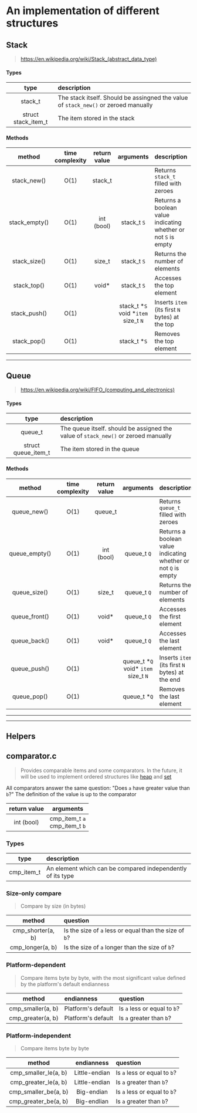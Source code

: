 [//]: # (It's licensed under MIT, btw)

# An implementation of different structures

## Stack

> https://en.wikipedia.org/wiki/Stack_(abstract_data_type)


#### Types
| type                 | description                                                                         |
|:--------------------:|:------------------------------------------------------------------------------------|
| stack_t              | The stack itself. Should be assingned the value of `stack_new()` or zeroed manually |
| struct stack_item_t  | The item stored in the stack |

#### Methods
| method        | time complexity   | return value | arguments                                    | description                                                    |
|:-------------:|:-----------------:|:------------:|:--------------------------------------------:|:---------------------------------------------------------------|
| stack_new()   | O(1)              | stack_t      |                                              | Returns `stack_t` filled with zeroes                           |
| stack_empty() | O(1)              | int (bool)   | stack_t   `S`                                | Returns a boolean value indicating whether or not `S` is empty |
| stack_size()  | O(1)              | size_t       | stack_t   `S`                                | Returns the number of elements                                 |
| stack_top()   | O(1)              | void*        | stack_t   `S`                                | Accesses the top element                                       |
| stack_push()  | O(1)              |              | stack_t \*`S`<br>void \*`item`<br>size_t `N` | Inserts `item` (its first `N` bytes) at the top                |
| stack_pop()   | O(1)              |              | stack_t \*`S`                                | Removes the top element                                        |

---

## Queue

> https://en.wikipedia.org/wiki/FIFO_(computing_and_electronics)


#### Types
| type                | description                                                                        |
|:-------------------:|:-----------------------------------------------------------------------------------|
| queue_t             | The queue itself. should be assigned the value of `stack_new()` or zeroed manually |
| struct queue_item_t | The item stored in the queue                                                       |

#### Methods
| method        | time complexity | return value | arguments                                    | description                                                    |
|:-------------:|:---------------:|:------------:|:--------------------------------------------:|:---------------------------------------------------------------|
| queue_new()   | O(1)            | queue_t      |                                              | Returns `queue_t` filled with zeroes                           |
| queue_empty() | O(1)            | int (bool)   | queue_t   `Q`                                | Returns a boolean value indicating whether or not `Q` is empty |
| queue_size()  | O(1)            | size_t       | queue_t   `Q`                                | Returns the number of elements                                 |
| queue_front() | O(1)            | void*        | queue_t   `Q`                                | Accesses the first element                                     |
| queue_back()  | O(1)            | void*        | queue_t   `Q`                                | Accesses the last element                                      |
| queue_push()  | O(1)            |              | queue_t \*`Q`<br>void\* `item`<br>size_t `N` | Inserts `item` (its first `N` bytes) at the end                |
| queue_pop()   | O(1)            |              | queue_t \*`Q`                                | Removes the last element                                       |


---
---

## Helpers
## comparator.c

> Provides comparable items and some comparators.
> In the future, it will be used to implement ordered structures like [heap](https://en.wikipedia.org/wiki/Heap_(data_structure)) and [set](https://en.wikipedia.org/wiki/Set_(abstract_data_type))

All comparators answer the same question: "Does `a` have greater value than `b`?"
The definition of the value is up to the comparator

| return value | arguments                        |
|:------------:|:--------------------------------:|
| int (bool)   | cmp_item_t `a`<br>cmp_item_t `b` |



### Types
| type       | description                                                |
|:----------:|:-----------------------------------------------------------|
| cmp_item_t | An element which can be compared independently of its type |


### Size-only compare
> Compare by size (in bytes)

| method            | question                                               |
|:-----------------:|:-------------------------------------------------------|
| cmp_shorter(a, b) | Is the size of `a` less or equal than the size of `b`? |
| cmp_longer(a, b)  | Is the size of `a` longer than the size of `b`?        |

### Platform-dependent
> Compare items byte by byte, with the most significant value defined by the platform's default endianness

| method            | endianness         | question                       |
|:-----------------:|:-------------------|:-------------------------------|
| cmp_smaller(a, b) | Platform's default | Is `a` less or equal to `b`?   |
| cmp_greater(a, b) | Platform's default | Is `a` greater than `b`?       |

### Platform-independent
> Compare items byte by byte

| method               | endianness    | question                       |
|:--------------------:|:-------------:|:-------------------------------|
| cmp_smaller_le(a, b) | Little-endian | Is `a` less or equal to `b`?   |
| cmp_greater_le(a, b) | Little-endian | Is `a` greater than `b`?       |
| cmp_smaller_be(a, b) | Big-endian    | Is `a` less or equal to `b`?   |
| cmp_greater_be(a, b) | Big-endlian   | Is `a` greater than `b`?       |